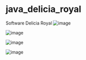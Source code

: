 # java_delicia_royal
Software Delicia Royal
![image](https://github.com/MatheusCostaVaz/java_delicia_royal/assets/105075092/7dd5ecb2-7afe-4f1c-8fc4-3778ada921a9)

![image](https://github.com/MatheusCostaVaz/java_delicia_royal/assets/105075092/2d661b15-e92d-44f0-855d-077ab49b91bd)

![image](https://github.com/MatheusCostaVaz/java_delicia_royal/assets/105075092/a921c4af-4cd8-402d-b6f5-e23597db3525)

![image](https://github.com/MatheusCostaVaz/java_delicia_royal/assets/105075092/d7fa2f7a-d493-4be0-9306-ef7c10fbdb8a)
